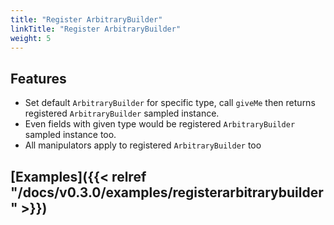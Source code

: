 ```yaml
---
title: "Register ArbitraryBuilder"
linkTitle: "Register ArbitraryBuilder"
weight: 5
---
```


## Features
- Set default `ArbitraryBuilder` for specific type, call `giveMe` then returns registered `ArbitraryBuilder` sampled instance. 
- Even fields with given type would be registered `ArbitraryBuilder` sampled instance too.
- All manipulators apply to registered `ArbitraryBuilder` too

## [Examples]({{< relref "/docs/v0.3.0/examples/registerarbitrarybuilder" >}})
